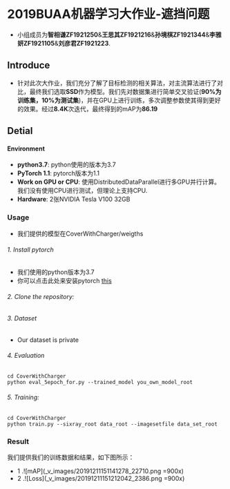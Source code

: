 # 2019BUAA机器学习大作业-遮挡问题 #
+ 小组成员为**智相谦ZF1921250**&**王思其ZF1921216**&**孙境棋ZF1921344**&**李雅妍ZF1921105**&**刘彦君ZF1921223**.
## Introduce ##
+ 针对此次大作业，我们充分了解了目标检测的相关算法，对主流算法进行了对比，最终我们选取**SSD**作为模型。我们先对数据集进行简单交叉验证(**90%为训练集，10%为测试集**)，并在GPU上进行训练，多次调整参数使其得到更好的效果。经过**8.4K**次迭代，最终得到的mAP为**86.19**
## Detial ##
#### Environment  ####
+ **python3.7**: python使用的版本为3.7
+ **PyTorch 1.1**: pytorch版本为1.1
+ **Work on GPU or CPU**: 使用DistributedDataParallel进行多GPU并行计算。我们没有使用CPU进行测试，但理论上支持CPU.
+ **Hardware**: 2张NVIDIA Tesla V100 32GB
### Usage ###
+ 我们提供的模型在CoverWithCharger/weigths
###### 1. Install pytorch
+ 我们使用的python版本为3.7
+ 你可以点击此处来安装pytorch [this](https://github.com/pytorch/pytorch)
###### 2. Clone the repository:
###### 3. Dataset
+ Our dataset is private
###### 4. Evaluation
```
cd CoverWithCharger
python eval_5epoch_for.py --trained_model you_own_model_root
```
###### 5. Training:
```
cd CoverWithCharger
python train.py --sixray_root data_root --imagesetfile data_set_root
```
### Result ###
我们提供我们的训练数据和结果，如下图所示：
+ 1 .![mAP](_v_images/20191211151141278_22710.png =900x)
+ 2 .![Loss](_v_images/20191211151212042_2386.png =900x)